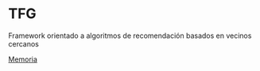 # TFG
Framework orientado a algoritmos de recomendación basados en vecinos cercanos

[Memoria](../master/TFG1617-GII-01-Alejandro_GilHernan.pdf)
